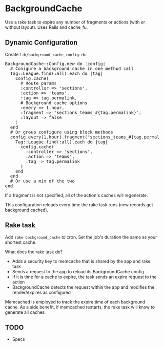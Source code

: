 BackgroundCache
===============

Use a rake task to expire any number of fragments or actions (with or without layout). Uses Rails and cache_fu.

Dynamic Configuration
---------------------

Create <code>lib/background\_cache\_config.rb</code>:

<pre>
BackgroundCache::Config.new do |config|
  # Conigure a background cache in one method call
  Tag::League.find(:all).each do |tag|
    config.cache(
      # Route params
      :controller => 'sections',
      :action => 'teams',
      :tag => tag.permalink,
      # Background cache options
      :every => 1.hour,
      :fragment => "sections_teams_#{tag.permalink}",
      :layout => false
    )
  end
  # Or group configure using block methods
  config.every(1.hour).fragment("sections_teams_#{tag.permalink}").layout(false) do
    Tag::League.find(:all).each do |tag|
      config.cache(
        :controller => 'sections',
        :action => 'teams',
        :tag => tag.permalink
      )
    end
  end
  # Or use a mix of the two
end
</pre>

If a fragment is not specified, all of the action's caches will regenerate.

This configuration reloads every time the rake task runs (new records get background cached).

Rake task
---------

Add <code>rake background_cache</code> to cron. Set the job's duration the same as your shortest cache.

What does the rake task do?

* Adds a security key to memcache that is shared by the app and rake task
* Sends a request to the app to reload its BackgroundCache config
* If it is time for a cache to expire, the task sends an expire request to the action
* BackgroundCache detects the request within the app and modifies the render/expires as configured

Memcached is employed to track the expire time of each background cache. As a side benefit, if memcached restarts, the rake task will know to generate all caches.

TODO
----

* Specs